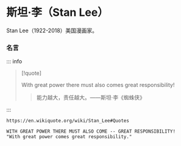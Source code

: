 # 斯坦·李（Stan Lee）

Stan Lee（1922-2018）美国漫画家。

### 名言

::: info

> [!quote]
>
> With great power there must also comes great responsibility!
>
> > 能力越大，责任越大。——斯坦·李《蜘蛛侠》

:::

```
https://en.wikiquote.org/wiki/Stan_Lee#Quotes

WITH GREAT POWER THERE MUST ALSO COME -- GREAT RESPONSIBILITY!
"With great power comes great responsibility."
```
